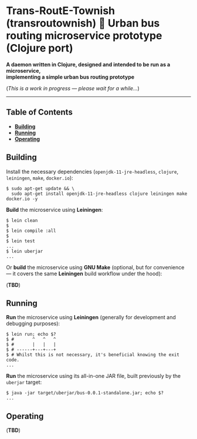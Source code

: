 # Trans-RoutE-Townish (transroutownish) :small_orange_diamond: Urban bus routing microservice prototype (Clojure port)

**A daemon written in Clojure, designed and intended to be run as a microservice,
<br />implementing a simple urban bus routing prototype**

(*This is a work in progress &mdash; please wait for a while...*)

---

## Table of Contents

* **[Building](#building)**
* **[Running](#running)**
* **[Operating](#operating)**

## Building

Install the necessary dependencies (`openjdk-11-jre-headless`, `clojure`, `leiningen`, `make`, `docker.io`):

```
$ sudo apt-get update && \
  sudo apt-get install openjdk-11-jre-headless clojure leiningen make docker.io -y
```

**Build** the microservice using **Leiningen**:

```
$ lein clean
$
$ lein compile :all
$
$ lein test
...
$ lein uberjar
...
```

Or **build** the microservice using **GNU Make** (optional, but for convenience &mdash; it covers the same **Leiningen** build workflow under the hood):

(**TBD**)

## Running

**Run** the microservice using **Leiningen** (generally for development and debugging purposes):

```
$ lein run; echo $?
$ #       ^   ^   ^
$ #       |   |   |
$ # ------+---+---+
$ # Whilst this is not necessary, it's beneficial knowing the exit code.
...
```

**Run** the microservice using its all-in-one JAR file, built previously by the `uberjar` target:

```
$ java -jar target/uberjar/bus-0.0.1-standalone.jar; echo $?
...
```

## Operating

(**TBD**)
